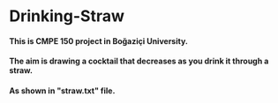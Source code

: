 # Drinking-Straw
#### This is CMPE 150 project in Boğaziçi University.
#### The aim is drawing a cocktail that decreases as you drink it through a straw.
#### As shown in "straw.txt" file.
